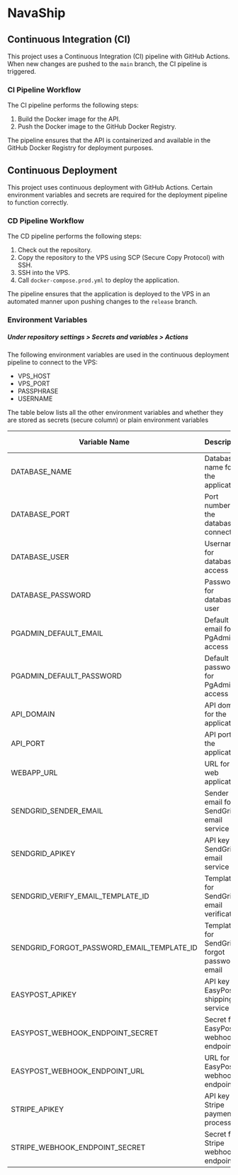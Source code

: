 # NavaShip

## Continuous Integration (CI)

This project uses a Continuous Integration (CI) pipeline with GitHub Actions. When new changes are pushed to the `main` branch, the CI pipeline is triggered.

### CI Pipeline Workflow

The CI pipeline performs the following steps:

1. Build the Docker image for the API.
2. Push the Docker image to the GitHub Docker Registry.

The pipeline ensures that the API is containerized and available in the GitHub Docker Registry for deployment purposes.

## Continuous Deployment

This project uses continuous deployment with GitHub Actions. Certain environment variables and secrets are required for the deployment pipeline to function correctly.

### CD Pipeline Workflow

The CD pipeline performs the following steps:

1. Check out the repository.
2. Copy the repository to the VPS using SCP (Secure Copy Protocol) with SSH.
3. SSH into the VPS.
4. Call `docker-compose.prod.yml` to deploy the application.

The pipeline ensures that the application is deployed to the VPS in an automated manner upon pushing changes to the `release` branch.

### Environment Variables
##### Under repository settings > Secrets and variables > Actions

The following environment variables are used in the continuous deployment pipeline to connect to the VPS:

- VPS_HOST
- VPS_PORT
- PASSPHRASE
- USERNAME

The table below lists all the other environment variables and whether they are stored as secrets (secure column) or plain environment variables 

| Variable Name                        | Description                                         | Secured | Dev Only |
|--------------------------------------|-----------------------------------------------------|---------|----------------------|
| DATABASE_NAME                        | Database name for the application                   |         |                      |
| DATABASE_PORT                        | Port number for the database connection             |         |                      |
| DATABASE_USER                        | Username for database access                        |         |                      |
| DATABASE_PASSWORD                    | Password for database user                          |   ✓     |                      |
| PGADMIN_DEFAULT_EMAIL               | Default email for PgAdmin access                    |         |         ✓            |
| PGADMIN_DEFAULT_PASSWORD            | Default password for PgAdmin access                 |   ✓     |         ✓            |
| API_DOMAIN                          | API domain for the application                      |         |                      |
| API_PORT                            | API port for the application                        |         |                      |
| WEBAPP_URL                          | URL for the web application                         |         |                      |
| SENDGRID_SENDER_EMAIL               | Sender email for SendGrid email service             |         |                      |
| SENDGRID_APIKEY                     | API key for SendGrid email service                  |   ✓     |                      |
| SENDGRID_VERIFY_EMAIL_TEMPLATE_ID   | Template ID for SendGrid email verification         |   ✓     |                      |
| SENDGRID_FORGOT_PASSWORD_EMAIL_TEMPLATE_ID | Template ID for SendGrid forgot password email  |   ✓     |                      |
| EASYPOST_APIKEY                     | API key for EasyPost shipping service               |   ✓     |                      |
| EASYPOST_WEBHOOK_ENDPOINT_SECRET    | Secret for EasyPost webhook endpoint                |   ✓     |                      |
| EASYPOST_WEBHOOK_ENDPOINT_URL       | URL for EasyPost webhook endpoint                   |         |                      |
| STRIPE_APIKEY                       | API key for Stripe payment processing               |   ✓     |                      |
| STRIPE_WEBHOOK_ENDPOINT_SECRET      | Secret for Stripe webhook endpoint                  |   ✓     |                      |

